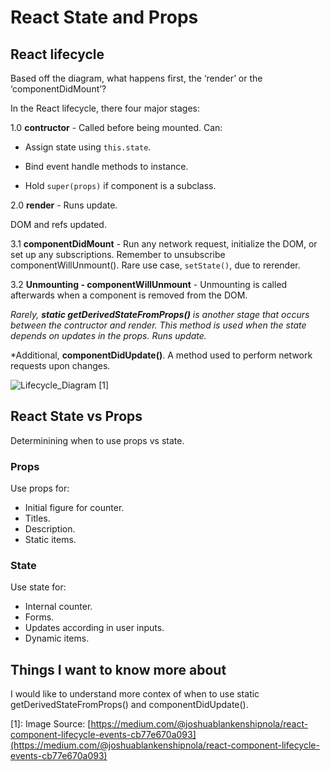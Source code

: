 # React State and Props

## React lifecycle

Based off the diagram, what happens first, the ‘render’ or the ‘componentDidMount’?

In the React lifecycle, there four major stages:

1.0 **contructor** - Called before being mounted. 
  Can:

- Assign state using `this.state`.

- Bind event handle methods to instance.

- Hold `super(props)` if component is a subclass.

2.0 **render** - Runs update.

DOM and refs updated.

3.1 **componentDidMount** -  Run any network request, initialize the DOM, or set up any subscriptions. Remember to unsubscribe componentWillUnmount(). Rare use case, `setState()`, due to rerender.

3.2 **Unmounting - componentWillUnmount** - Unmounting is called afterwards when a component is removed from the DOM.

*Rarely, **static getDerivedStateFromProps()** is another stage that occurs between the contructor and render. This method is used when the state depends on updates in the props. Runs update.*

*Additional, **componentDidUpdate()**. A method used to perform network requests upon changes.

![Lifecycle_Diagram](https://github.com/Bradley-Hower/301-reading-notes/assets/139923955/9cc763c7-dee1-470f-810b-998e8216709c) [1]

## React State vs Props

Determinining when to use props vs state.

### Props

Use props for:

- Initial figure for counter.
- Titles.
- Description.
- Static items.

### State

Use state for:

- Internal counter.
- Forms.
- Updates according in user inputs.
- Dynamic items.

## Things I want to know more about

I would like to understand more contex of when to use static getDerivedStateFromProps() and componentDidUpdate().

[1]: Image Source: [https://medium.com/@joshuablankenshipnola/react-component-lifecycle-events-cb77e670a093](https://medium.com/@joshuablankenshipnola/react-component-lifecycle-events-cb77e670a093)
